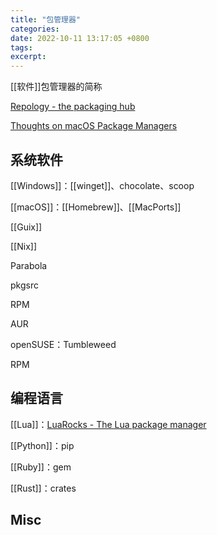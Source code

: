 ```yaml
---
title: "包管理器"
categories: 
date: 2022-10-11 13:17:05 +0800
tags: 
excerpt: 
---
```



[[软件]]包管理器的简称

[Repology - the packaging hub](https://repology.org/)

[Thoughts on macOS Package Managers](https://saagarjha.com/blog/2019/04/26/thoughts-on-macos-package-managers/)

## 系统软件

[[Windows]]：[[winget]]、chocolate、scoop

[[macOS]]：[[Homebrew]]、[[MacPorts]]

[[Guix]]

[[Nix]]

Parabola

pkgsrc

RPM

AUR

openSUSE：Tumbleweed

RPM



## 编程语言

[[Lua]]：[LuaRocks - The Lua package manager](https://luarocks.org/)

[[Python]]：pip

[[Ruby]]：gem

[[Rust]]：crates




## Misc

